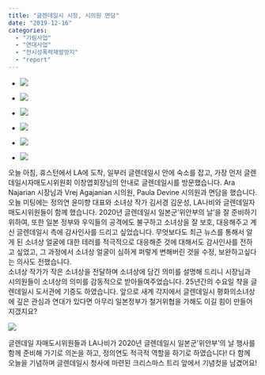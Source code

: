 ```yaml
---
title: "글렌데일시 시장, 시의원 면담"
date: "2019-12-16"
categories: 
  - "기림사업"
  - "연대사업"
  - "전시성폭력재발방지"
  - "report"
---
```


- ![](https://womenandwar.net/kr/wp-content/uploads/2019/12/79319455_2855430741154587_5383533478795018240_o-1-1024x768.jpg)
    
- ![](https://womenandwar.net/kr/wp-content/uploads/2019/12/79339923_2855432127821115_3784120793437306880_o-1024x768.jpg)
    
- ![](https://womenandwar.net/kr/wp-content/uploads/2019/12/79316235_2855431057821222_3627452764574973952_o-1024x768.jpg)
    
- ![](https://womenandwar.net/kr/wp-content/uploads/2019/12/79253273_2855430961154565_4654775539817512960_o-1024x768.jpg)
    

- ![](https://womenandwar.net/kr/wp-content/uploads/2019/12/79767274_2855430921154569_8969144371324649472_o-1024x768.jpg)
    
- ![](https://womenandwar.net/kr/wp-content/uploads/2019/12/78999378_2855430801154581_5369080269598883840_o-1024x768.jpg)
    

오늘 아침, 휴스턴에서 LA에 도착, 일부러 글렌데일시 안에 숙소를 잡고, 가장 먼저 글렌데일시자매도시위원회 이창엽회장님의 안내로 글렌데일시를 방문했습니다. Ara Najarian 시장님과 Vrej Agajanian 시의원, Paula Devine 시의원과 면담을 했습니다. 오늘 미팅에는 정의연 윤미향 대표와 소녀상 작가 김서경 김운성, LA나비와 글렌데일자매도시위원들이 함께 했습니다. 2020년 글렌데일시 일본군’위안부의 날’을 잘 준비하기 위하여, 또한 일본 정부와 우익들의 공격에도 불구하고 소녀상을 잘 보호, 대응해주고 계신 글렌데일시 측에 감사인사를 드리고 싶었습니다. 무엇보다도 최근 뉴스를 통해서 알게 된 소녀상 얼굴에 대한 테러를 적극적으로 대응해준 것에 대해서도 감사인사를 전하고 싶었고, 그 과정에서 소녀상 얼굴이 심하게 퍼렇게 변해버린 것을 수정, 보완하고싶다는 의사도 전했습니다.  
소녀상 작가가 작은 소녀상을 전달하며 소녀상에 담긴 의미를 설명해 드리니 시장님과 시의원들이 소녀상의 의미를 감동적으로 받아들여주었습니다. 25년간의 수요일 챡을 글렌데일시 도서관에 기증도 하였습니다. 앞으로 새계 각지에서 글렌데일시 평화의소녀상에 깊은 관심과 연대가 있다면 아무리 일본정부가 철거위협을 가해도 이길 힘이 만들어지갰지요?

![](https://womenandwar.net/kr/wp-content/uploads/2019/12/80112768_2855517211145940_396077666379235328_o-768x1024.jpg)

글렌데일 자매도시위원들과 LA나비가 2020년 글렌데일시 일본군’위안부’의 날 행사를 함께 준비해 가기로 의논을 하고, 정의연도 적극적 역할을 하기로 하였습니다! 다 함께 오늘을 기념하며 글렌데일시 청사에 마련된 크리스마스 트리 앞에서 기념컷을 남겼어요!
